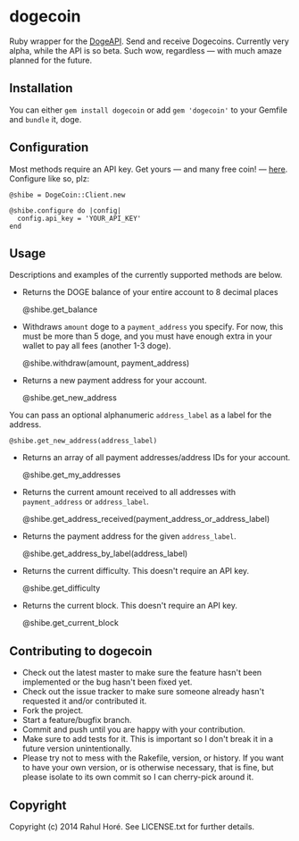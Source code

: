 # dogecoin

Ruby wrapper for the [DogeAPI](https://www.dogeapi.com). Send and receive Dogecoins. Currently very alpha, while the API is so beta. Such wow, regardless — with much amaze planned for the future.

## Installation

You can either `gem install dogecoin` or add `gem 'dogecoin'` to your Gemfile and `bundle` it, doge.

## Configuration

Most methods require an API key. Get yours — and many free coin! — [here](https://www.dogeapi.com). Configure like so, plz:

    @shibe = DogeCoin::Client.new
    
    @shibe.configure do |config|
      config.api_key = 'YOUR_API_KEY'
    end

## Usage

Descriptions and examples of the currently supported methods are below.

- Returns the DOGE balance of your entire account to 8 decimal places

    @shibe.get_balance

- Withdraws `amount` doge to a `payment_address` you specify. For now, this must be more than 5 doge, and you must have enough extra in your wallet to pay all fees (another 1-3 doge).

    @shibe.withdraw(amount, payment_address)

- Returns a new payment address for your account.

    @shibe.get_new_address

You can pass an optional alphanumeric `address_label` as a label for the address.

    @shibe.get_new_address(address_label)

- Returns an array of all payment addresses/address IDs for your account.

    @shibe.get_my_addresses

- Returns the current amount received to all addresses with `payment_address` or `address_label`.

    @shibe.get_address_received(payment_address_or_address_label)

- Returns the payment address for the given `address_label`.

    @shibe.get_address_by_label(address_label)

- Returns the current difficulty. This doesn't require an API key.

    @shibe.get_difficulty

- Returns the current block. This doesn't require an API key.

    @shibe.get_current_block

## Contributing to dogecoin
 
* Check out the latest master to make sure the feature hasn't been implemented or the bug hasn't been fixed yet.
* Check out the issue tracker to make sure someone already hasn't requested it and/or contributed it.
* Fork the project.
* Start a feature/bugfix branch.
* Commit and push until you are happy with your contribution.
* Make sure to add tests for it. This is important so I don't break it in a future version unintentionally.
* Please try not to mess with the Rakefile, version, or history. If you want to have your own version, or is otherwise necessary, that is fine, but please isolate to its own commit so I can cherry-pick around it.

## Copyright

Copyright (c) 2014 Rahul Horé. See LICENSE.txt for
further details.

